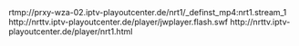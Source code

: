 
<item>
<title>Name</title>
<link>rtmp://prxy-wza-02.iptv-playoutcenter.de/nrt1/_definst_<playpath>mp4:nrt1.stream_1 <swfUrl>http://nrttv.iptv-playoutcenter.de/player/jwplayer.flash.swf <pageUrl>http://nrttv.iptv-playoutcenter.de/player/nrt1.html </link>
</item>
